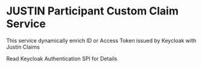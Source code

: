 ﻿# JUSTIN Participant Custom Claim Service

This service dynamically enrich ID or Access Token issued by Keycloak with Justin Claims

Read Keycloak Authentication SPI for Details